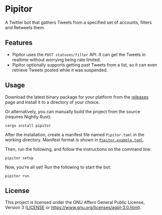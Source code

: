 # Pipitor

A Twitter bot that gathers Tweets from a specified set of accounts, filters and Retweets them.

## Features

- Pipitor uses the `POST statuses/filter` API. It can get the Tweets in realtime without worrying being rate limited.
- Pipitor optionally supports getting past Tweets from a list, so it can even retrieve Tweets posted while it was suspended.

## Usage

Download the latest binary package for your platform from the [releases](https://github.com/tesaguri/pipitor/releases) page
and install it to a directory of your choice.

Or alternatively, you can manually build the project from the source (requires Nightly Rust):

```shell
cargo install pipitor
```

After the installation, create a manifest file named `Pipitor.toml` in the working directory.
Manifest format is shown in [`Pipitor.example.toml`](Pipitor.example.toml).

Then, run the following, and follow the instructions on the command line:

```shell
pipitor setup
```

Now, you're all set! Run the following to start the bot:

```shell
pipitor run
```

## License

This project is licensed under the GNU Affero General Public License, Version 3 ([LICENSE](LICENSE) or https://www.gnu.org/licenses/agpl-3.0.html).
